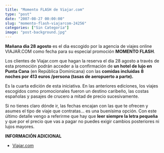 ```yaml
---
title: "Momento FLASH de Viajar.com"
type: "post"
date: "2007-08-27 00:00:00"
slug: "momento-flash-viajarcom-24256"
categories: ["Sin Categoría"]
image: "post-background.jpg"
---
```


**Mañana dia 28 agosto** es el dia escogido por la agencia de viajes online VIAJAR.COM como fecha para su especial promoción **MOMENTO FLASH**.

Los clientes de Viajar.com que hagan la reserva el dia 28 agosto a través de esta promoción podrán acceder a la confirmación de **un hotel de lujo en Punta Cana** (en República Dominicana) con las **comidas incluidas** **8 noches por 413 euros /persona (tasas de aeropuerto a parte).**

Es la cuarta edición de esta iniciativa. En las anteriores ediciones, los viajes escogidos como promocionales fueron un destino caribeño, las costas españolas y pasajes de crucero a mitad de precio sucesivamente.

Si no tienes claro dónde ir, las fechas encajan con las que te ofrecen y asumes el tipo de viaje que contratas... es una buenísima opción. Con este último detalle vengo a referirme que hay que **leer siempre la letra pequeña** y que por el precio que vas a pagar no puedes exigir cambios posteriores ni lujos mayores.

**INFORMACIÓN ADICIONAL**

- [Viajar.com](http://www.viajar.com/promo/momento-flash.html?p=5)